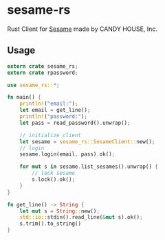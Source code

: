 # sesame-rs

Rust Client for [Sesame](https://candyhouse.co) made by CANDY HOUSE, Inc.

## Usage
```rust
extern crate sesame_rs;
extern crate rpassword;

use sesame_rs::*;

fn main() {
    println!("email:");
    let email = get_line();
    println!("password:");
    let pass = read_password().unwrap();

    // initialize client
    let sesame = sesame_rs::SesameClient::new();
    // login
    sesame.login(email, pass).ok();

    for mut s in sesame.list_sesames().unwrap() {
        // lock sesame
        s.lock().ok();
    }
}

fn get_line() -> String {
    let mut s = String::new();
    std::io::stdin().read_line(&mut s).ok();
    s.trim().to_string()
}

```
